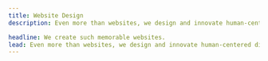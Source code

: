 ```yaml
---
title: Website Design
description: Even more than websites, we design and innovate human-centered digital experiences for you that reflect your brand image.

headline: We create such memorable websites.
lead: Even more than websites, we design and innovate human-centered digital experiences for you that reflect your brand image, our primary mission is to satisfy you!
---
```

